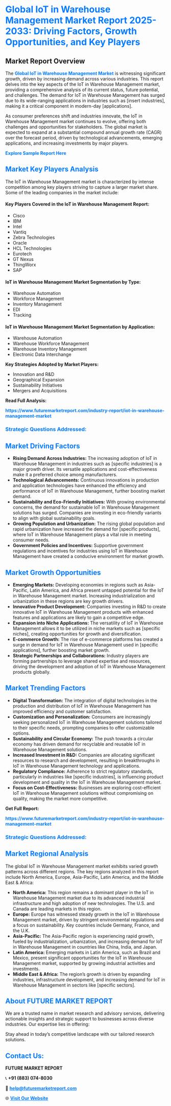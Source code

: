 <h1 style="color: #007BFF;">Global IoT in Warehouse Management Market Report 2025-2033: Driving Factors, Growth Opportunities, and Key Players</h1>

<section id="overview">
<h2>Market Report Overview</h2>
<p>The <a href="https://www.futuremarketreport.com/industry-report/iot-in-warehouse-management-market" style="color: #007BFF; text-decoration: none;"><strong>Global IoT in Warehouse Management Market</strong></a> is witnessing significant growth, driven by increasing demand across various industries. This report delves into the key aspects of the IoT in Warehouse Management market, providing a comprehensive analysis of its current status, future potential, and challenges. The demand for IoT in Warehouse Management has surged due to its wide-ranging applications in industries such as [insert industries], making it a critical component in modern-day [applications].</p>
<p>As consumer preferences shift and industries innovate, the IoT in Warehouse Management market continues to evolve, offering both challenges and opportunities for stakeholders. The global market is expected to expand at a substantial compound annual growth rate (CAGR) over the forecast period, driven by technological advancements, emerging applications, and increasing investments by major players.</p>
</section>

<section id="overview">
<p><a href="https://www.futuremarketreport.com/request-sample/reportId=63463" style="color: #007BFF; text-decoration: none;"><strong>Explore Sample Report Here</strong></a></p>
</section>

<section id="key-players">
<h2 style="color: #007BFF;">Market Key Players Analysis</h2>
<p>The IoT in Warehouse Management market is characterized by intense competition among key players striving to capture a larger market share. Some of the leading companies in the market include:</p>
<h4>Key Players Covered in the IoT in Warehouse Management Report:</h4>
<ul><li>Cisco</li><li>IBM</li><li>Intel</li><li>Vantiq</li><li>Zebra Technologies</li><li>Oracle</li><li>HCL Technologies</li><li>Eurotech</li><li>GT Nexus</li><li>ThingWorx</li><li>SAP</li></ul>
<h4>IoT in Warehouse Management Market Segmentation by Type:</h4>
<ul><li>Warehouw Automation</li><li>Workforce Management</li><li>Inventory Management</li><li>EDI</li><li>Tracking</li></ul>

<h4>IoT in Warehouse Management Market Segmentation by Application:</h4>
<ul><li>Warehouse Automation</li><li>Warehouse Workforce Management</li><li>Warehouse Inventory Management</li><li>Electronic Data Interchange</li></ul>
<p><strong>Key Strategies Adopted by Market Players:</strong></p>
<ul>
<li>Innovation and R&D</li>
<li>Geographical Expansion</li>
<li>Sustainability Initiatives</li>
<li>Mergers and Acquisitions</li>
</ul>
</section>

<section>
<p><strong>Read Full Analysis: </strong></p><a href="https://www.futuremarketreport.com/industry-report/iot-in-warehouse-management-market" style="color: #007BFF; text-decoration: none;"><strong>https://www.futuremarketreport.com/industry-report/iot-in-warehouse-management-market</strong></a>
<h3 style="color: #007BFF;">Strategic Questions Addressed:</h3>
</section>

<section id="driving-factors">
<h2 style="color: #007BFF;">Market Driving Factors</h2>
<ul>
<li><strong>Rising Demand Across Industries:</strong> The increasing adoption of IoT in Warehouse Management in industries such as [specific industries] is a major growth driver. Its versatile applications and cost-effectiveness make it a preferred choice among manufacturers.</li>
<li><strong>Technological Advancements:</strong> Continuous innovations in production and application technologies have enhanced the efficiency and performance of IoT in Warehouse Management, further boosting market demand.</li>
<li><strong>Sustainability and Eco-Friendly Initiatives:</strong> With growing environmental concerns, the demand for sustainable IoT in Warehouse Management solutions has surged. Companies are investing in eco-friendly variants to align with global sustainability goals.</li>
<li><strong>Growing Population and Urbanization:</strong> The rising global population and rapid urbanization have increased the demand for [specific products], where IoT in Warehouse Management plays a vital role in meeting consumer needs.</li>
<li><strong>Government Policies and Incentives:</strong> Supportive government regulations and incentives for industries using IoT in Warehouse Management have created a conducive environment for market growth.</li>
</ul>
</section>

<section id="growth-opportunities">
<h2 style="color: #007BFF;">Market Growth Opportunities</h2>
<ul>
<li><strong>Emerging Markets:</strong> Developing economies in regions such as Asia-Pacific, Latin America, and Africa present untapped potential for the IoT in Warehouse Management market. Increasing industrialization and urbanization in these regions are key growth drivers.</li>
<li><strong>Innovative Product Development:</strong> Companies investing in R&D to create innovative IoT in Warehouse Management products with enhanced features and applications are likely to gain a competitive edge.</li>
<li><strong>Expansion into Niche Applications:</strong> The versatility of IoT in Warehouse Management allows it to be utilized in niche markets such as [specific niches], creating opportunities for growth and diversification.</li>
<li><strong>E-commerce Growth:</strong> The rise of e-commerce platforms has created a surge in demand for IoT in Warehouse Management used in [specific applications], further boosting market growth.</li>
<li><strong>Strategic Partnerships and Collaborations:</strong> Industry players are forming partnerships to leverage shared expertise and resources, driving the development and adoption of IoT in Warehouse Management products globally.</li>
</ul>
</section>

<section id="trending-factors">
<h2 style="color: #007BFF;">Market Trending Factors</h2>
<ul>
<li><strong>Digital Transformation:</strong> The integration of digital technologies in the production and distribution of IoT in Warehouse Management has improved efficiency and customer satisfaction.</li>
<li><strong>Customization and Personalization:</strong> Consumers are increasingly seeking personalized IoT in Warehouse Management solutions tailored to their specific needs, prompting companies to offer customizable options.</li>
<li><strong>Sustainability and Circular Economy:</strong> The push towards a circular economy has driven demand for recyclable and reusable IoT in Warehouse Management solutions.</li>
<li><strong>Increased Investment in R&D:</strong> Companies are allocating significant resources to research and development, resulting in breakthroughs in IoT in Warehouse Management technology and applications.</li>
<li><strong>Regulatory Compliance:</strong> Adherence to strict regulatory standards, particularly in industries like [specific industries], is influencing product development and quality in the IoT in Warehouse Management market.</li>
<li><strong>Focus on Cost-Effectiveness:</strong> Businesses are exploring cost-efficient IoT in Warehouse Management solutions without compromising on quality, making the market more competitive.</li>
</ul>
</section>

<section>
<p><strong>Get Full Report: </strong></p><a href="https://www.futuremarketreport.com/industry-report/iot-in-warehouse-management-market" style="color: #007BFF; text-decoration: none;"><strong>https://www.futuremarketreport.com/industry-report/iot-in-warehouse-management-market</strong></a>
<h3 style="color: #007BFF;">Strategic Questions Addressed:</h3>
</section>


<section id="regional-analysis">
<h2 style="color: #007BFF;">Market Regional Analysis</h2>
<p>The global IoT in Warehouse Management market exhibits varied growth patterns across different regions. The key regions analyzed in this report include North America, Europe, Asia-Pacific, Latin America, and the Middle East & Africa:</p>
<ul>
<li><strong>North America:</strong> This region remains a dominant player in the IoT in Warehouse Management market due to its advanced industrial infrastructure and high adoption of new technologies. The U.S. and Canada are leading markets in this region.</li>
<li><strong>Europe:</strong> Europe has witnessed steady growth in the IoT in Warehouse Management market, driven by stringent environmental regulations and a focus on sustainability. Key countries include Germany, France, and the U.K.</li>
<li><strong>Asia-Pacific:</strong> The Asia-Pacific region is experiencing rapid growth, fueled by industrialization, urbanization, and increasing demand for IoT in Warehouse Management in countries like China, India, and Japan.</li>
<li><strong>Latin America:</strong> Emerging markets in Latin America, such as Brazil and Mexico, present significant opportunities for the IoT in Warehouse Management market, supported by growing industrial activities and investments.</li>
<li><strong>Middle East & Africa:</strong> The region’s growth is driven by expanding industries, infrastructure development, and increasing demand for IoT in Warehouse Management in sectors like [specific sectors].</li>
</ul>
</section>

<footer>
<h2 style="color: #007BFF;">About FUTURE MARKET REPORT</h2>
<p>We are a trusted name in market research and advisory services, delivering actionable insights and strategic support to businesses across diverse industries. Our expertise lies in offering:</p>

<p>Stay ahead in today’s competitive landscape with our tailored research solutions.</p>

<h2 style="color: #007BFF;">Contact Us:</h2>
<p><strong>FUTURE MARKET REPORT</strong></p>
<p>📞 <strong>+91 (883) 074-8030</strong></p>
<p>📧 <strong><a href="mailto:help@futuremarketreport.com" style="color: #007BFF;">help@futuremarketreport.com</a></strong></p>
<p>🌐 <strong><a href="https://www.futuremarketreport.com/" style="color: #007BFF;">Visit Our Website</a></strong></p>
</footer>